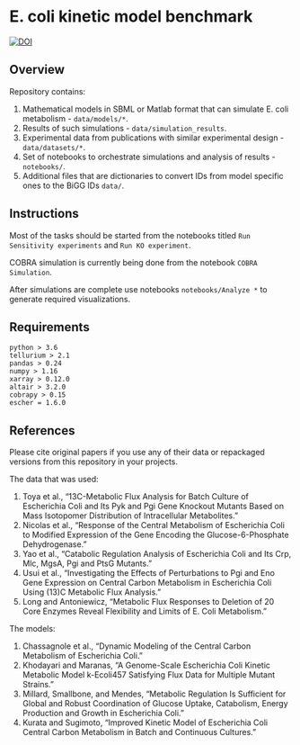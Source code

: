 # E. coli kinetic model benchmark
[![DOI](https://zenodo.org/badge/DOI/10.5281/zenodo.3610129.svg)](https://doi.org/10.5281/zenodo.3610129)
## Overview
Repository contains:
1) Mathematical models in SBML or Matlab format that can simulate E. coli metabolism - `data/models/*`.
2) Results of such simulations - `data/simulation_results`.
3) Experimental data from publications with similar experimental design - `data/datasets/*`.
4) Set of notebooks to orchestrate simulations and analysis of results - `notebooks/`.
5) Additional files that are dictionaries to convert IDs from model specific ones to the BiGG IDs `data/`.


## Instructions
Most of the tasks should be started from the notebooks titled `Run Sensitivity experiments` and `Run KO experiment`.

COBRA simulation is currently being done from the notebook `COBRA Simulation`.

After simulations are complete use notebooks `notebooks/Analyze *` to generate required visualizations.


## Requirements
```
python > 3.6
tellurium > 2.1
pandas > 0.24
numpy > 1.16
xarray > 0.12.0
altair > 3.2.0
cobrapy > 0.15
escher = 1.6.0
```

## References

Please cite original papers if you use any of their data or repackaged versions from this repository in your projects.

The data that was used:
1) Toya et al., “13C-Metabolic Flux Analysis for Batch Culture of Escherichia Coli and Its Pyk and Pgi Gene Knockout Mutants Based on Mass Isotopomer Distribution of Intracellular Metabolites.”
2) Nicolas et al., “Response of the Central Metabolism of Escherichia Coli to Modified Expression of the Gene Encoding the Glucose-6-Phosphate Dehydrogenase.”
3) Yao et al., “Catabolic Regulation Analysis of Escherichia Coli and Its Crp, Mlc, MgsA, Pgi and PtsG Mutants.”
4) Usui et al., “Investigating the Effects of Perturbations to Pgi and Eno Gene Expression on Central Carbon Metabolism in Escherichia Coli Using (13)C Metabolic Flux Analysis.”
5) Long and Antoniewicz, “Metabolic Flux Responses to Deletion of 20 Core Enzymes Reveal Flexibility and Limits of E. Coli Metabolism.”

The models:
1) Chassagnole et al., “Dynamic Modeling of the Central Carbon Metabolism of Escherichia Coli.”
2) Khodayari and Maranas, “A Genome-Scale Escherichia Coli Kinetic Metabolic Model k-Ecoli457 Satisfying Flux Data for Multiple Mutant Strains.”
3) Millard, Smallbone, and Mendes, “Metabolic Regulation Is Sufficient for Global and Robust Coordination of Glucose Uptake, Catabolism, Energy Production and Growth in Escherichia Coli.”
4) Kurata and Sugimoto, “Improved Kinetic Model of Escherichia Coli Central Carbon Metabolism in Batch and Continuous Cultures.”